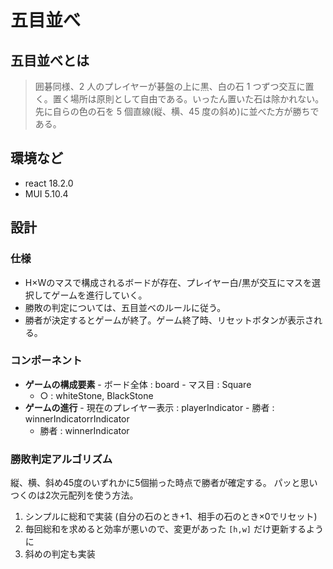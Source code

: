 # 五目並べ

## 五目並べとは

> 囲碁同様、2 人のプレイヤーが碁盤の上に黒、白の石 1 つずつ交互に置く。置く場所は原則として自由である。いったん置いた石は除かれない。先に自らの色の石を 5 個直線(縦、横、45 度の斜め)に並べた方が勝ちである。

## 環境など

- react 18.2.0
- MUI 5.10.4

## 設計

### 仕様
- H×Wのマスで構成されるボードが存在、プレイヤー白/黒が交互にマスを選択してゲームを進行していく。
- 勝敗の判定については、五目並べのルールに従う。
- 勝者が決定するとゲームが終了。ゲーム終了時、リセットボタンが表示される。

### コンポーネント

- **ゲームの構成要素** - ボード全体 : board - マス目 : Square
  - ○ : whiteStone, BlackStone
- **ゲームの進行** - 現在のプレイヤー表示 : playerIndicator - 勝者 : winnerIndicatorrIndicator
  - 勝者 : winnerIndicator

### 勝敗判定アルゴリズム

縦、横、斜め45度のいずれかに5個揃った時点で勝者が確定する。
パッと思いつくのは2次元配列を使う方法。

1. シンプルに総和で実装 (自分の石のとき+1、相手の石のとき×0でリセット)
2. 毎回総和を求めると効率が悪いので、変更があった `[h,w]` だけ更新するように
3. 斜めの判定も実装
